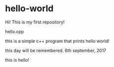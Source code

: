 # hello-world

Hi! This is my first repository!

hello.cpp 

this is a simple c++ program that prints hello world!

this day will be remembered. 6th september, 2017

this is hello!
